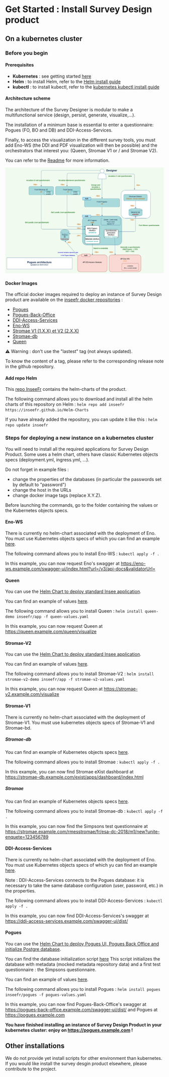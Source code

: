 # Get Started : Install Survey Design product

## On a kubernetes cluster

### Before you begin

#### Prerequisites

- **Kubernetes** : see getting started [here](https://kubernetes.io/docs/setup/)
- **Helm** : to install Helm, refer to the [Helm install guide](https://github.com/helm/helm#install)
- **kubectl** : to install kubectl, refer to the [kubernetes kubectl install guide](https://kubernetes.io/docs/tasks/tools/)

#### Architecture scheme

The architecture of the Survey Designer is modular to make a multifunctional service (design, persist, generate, visualize,...). 

The installation of a minimum base is essential to enter a questionnaire: Pogues (FO, BO and DB) and DDI-Access-Services.

Finally, to access the visualization in the different survey tools, you must add Eno-WS (the DDI and PDF visualization will then be possible) and the orchestrators that interest you: (Queen, Stromae V1 or / and Stromae V2).

You can refer to the [Readme](./README.md) for more information.


![Survey design product architecture scheme](./deploiement/pogues-archi-github.jpg)

#### Docker Images

The official docker images required to deploy an instance of Survey Design product are available on the [inseefr docker repositories](https://hub.docker.com/u/inseefr) : 

- [Pogues](https://hub.docker.com/r/inseefr/pogues/tags)
- [Pogues-Back-Office](https://hub.docker.com/r/inseefr/pogues-back-office)
- [DDI-Access-Services](https://hub.docker.com/r/inseefr/ddi-access-services/tags)
- [Eno-WS](https://hub.docker.com/r/inseefr/eno-ws/tags)
- [Stromae V1 (1.X.X) et V2 (2.X.X)](https://hub.docker.com/r/inseefr/stromae/tags)
- [Stromae-db](https://hub.docker.com/r/inseefr/stromae-db/tags)
- [Queen](https://hub.docker.com/r/inseefr/queen)

:warning: Warning : don't use the "lastest" tag (not always updated).

To know the content of a tag, please refer to the corresponding release note in the github repository.

#### Add repo Helm

This [repo InseeFr](https://github.com/inseefr/Helm-charts) contains the helm-charts of the product.

The following command allows you to download and install all the helm charts of this repository on Helm  : `helm repo add inseefr https://inseefr.github.io/Helm-Charts`

If you have already added the repository, you can update it like this : `helm repo update inseefr`

### Steps for deploying a new instance on a kubernetes cluster

You will need to install all the required applications for Survey Design Product. Some uses a helm chart, others have classic Kubernetes objects specs (deployment.yml, ingress.yml, ...).

Do not forget in example files :
- change the properties of the databases (in particular the passwords set by default to "password")
- change the host in the URLs
- change docker image tags (replace X.Y.Z).

Before launching the commands, go to the folder containing the values or the Kubernetes objects specs.

#### Eno-WS

There is currently no helm-chart associated with the deployment of Eno. You must use Kubernetes objects specs of which you can find an example [here](./deploiement/Eno-WS/).

The following command allows you to install Eno-WS  : `kubectl apply -f .`

In this example, you can now request Eno's swagger at https://eno-ws.example.com/swagger-ui/index.html?url=/v3/api-docs&validatorUrl=

#### Queen

You can use the [Helm Chart to deploy standard Insee application](https://github.com/InseeFr/Helm-Charts/tree/main/charts/ui-api-std).

You can find an example of values [here](./deploiement/Queen/).

The following command allows you to install Queen  : `helm install queen-demo inseefr/app -f queen-values.yaml`

In this example, you can now request Queen at https://queen.example.com/queen/visualize

#### Stromae-V2

You can use the [Helm Chart to deploy standard Insee application](https://github.com/InseeFr/Helm-Charts/tree/main/charts/ui-api-std).

You can find an example of values [here](./deploiement/Stromae-V2/).

The following command allows you to install Stromae-V2 : `helm install stromae-v2-demo inseefr/app -f stromae-v2-values.yaml`

In this example, you can now request Queen at https://stromae-v2.example.com/visualize

#### Stromae-V1

There is currently no helm-chart associated with the deployment of Stromae-V1. You must use kubernetes objects specs of Stromae-V1 and Stromae-bd.

##### Stromae-db

You can find an example of Kubernetes objects specs [here](./deploiement/Stromae-db/).

The following command allows you to install Stromae : `kubectl apply -f .` 

In this example, you can now find Stromae eXist dashboard at https://stromae-db.example.com/exist/apps/dashboard/index.html

##### Stromae

You can find an example of Kubernetes objects specs [here](./deploiement/Stromae-V1/).

The following command allows you to install Stromae-db  :  `kubectl apply -f .` 

In this example, you can now find the Simpsons test questionnaire at https://stromae.example.com/rmesstromae/fr/esa-dc-2018/m1/new?unite-enquete=123456789


#### DDI-Access-Services

There is currently no helm-chart associated with the deployment of Eno. You must use Kubernetes objects specs of which yu can find an example [here](./deploiement/DDI-Access-Services/).

Note : DDI-Access-Services connects to the Pogues database: it is necessary to take the same database configuration (user, password, etc.) in the properties.

The following command allows you to install DDI-Access-Services  : `kubectl apply -f .` 

In this example, you can now find DDI-Access-Services's swagger at https://ddi-access-services.example.com/swagger-ui/dist/

#### Pogues

You can use the [Helm Chart to deploy Pogues UI, Pogues Back Office and initialize Postgre database](https://github.com/InseeFr/Helm-Charts/tree/main/charts/pogues).

You can find the database initialization script [here](./deploiement/Pogues/pogues-bdd-backup.sql)
This script initializes the database with metadata (mocked metadata repository data) and a first test questionnaire : the Simpsons questionnaire.

You can find an example of values [here](./deploiement/Pogues/pogues-values.yaml).

The following command allows you to install Pogues : `helm install pogues inseefr/pogues -f pogues-values.yaml`

In this example, you can now find Pogues-Back-Office's swagger at https://pogues-back-office.example.com/swagger-ui/dist/ and Pogues at https://pogues.example.com


**You have finished installing an instance of Survey Design Product in your kubernetes cluster: enjoy on https://pogues.example.com !**

## Other installations

We do not provide yet install scripts for other environment than kubernetes. If you would like install the survey desgin product elsewhere, please contribute to the project.
